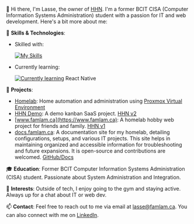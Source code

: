 👋 Hi there, I'm Lasse, the owner of [HHN](https://www.famlam.ca). I'm a former BCIT CISA (Computer Information Systems Administration) student with a passion for IT and web development. Here's a bit more about me:

🚀 **Skills & Technologies**:

- Skilled with:

  [![My Skills](https://skillicons.dev/icons?i=windows,bash,azure,aws,cloudflare,react,next,ts,tailwind,mysql,prisma)](https://skillicons.dev)

- Currently learning:

  [![Currently learning](https://skillicons.dev/icons?i=docker)](https://skillicons.dev) React Native

💼 **Projects**:



- [Homelab](https://app.famlam.ca): Home automation and administration using [Proxmox Virtual Environment](https://www.proxmox.com/en/proxmox-virtual-environment/overview)
- [HHN Demo](https://demo.famlam.ca): A demo kanban SaaS project. [HHN v2](https://github.com/famlam-ca/hhn-v2)
- [www.famlam.ca](https://www.famlam.ca): A homelab hobby web project for friends and family. [HHN v1](https://github.com/famlam-ca/hhn-v1)
- [docs.famlam.ca](https://docs.famlam.ca): A documentation site for my homelab, detailing configurations, setups, and various IT projects. This site helps in maintaining organized and accessible information for troubleshooting and future expansions. It is open-source and contributions are welcomed. [GitHub/Docs](https://github.com/famlam-ca/hhn-documentation)

🎓 **Education**:
Former BCIT Computer Information Systems Administration (CISA) student. Passionate about System Administration and Integration.

🌟 **Interests**:
Outside of tech, I enjoy going to the gym and staying active. Always up for a chat about IT or web dev.

📫 **Contact**:
Feel free to reach out to me via email at [lasse@famlam.ca](mailto:lasse@famlam.ca). You can also connect with me on [LinkedIn](https://www.linkedin.com/in/lasse-lammers-90a050234/).
